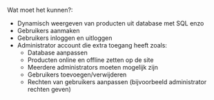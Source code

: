 Wat moet het kunnen?:

- Dynamisch weergeven van producten uit database met SQL enzo
- Gebruikers aanmaken
- Gebruikers inloggen en uitloggen
- Administrator account die extra toegang heeft zoals: 
  - Database aanpassen
  - Producten online en offline zetten op de site
  - Meerdere administrators moeten mogelijk zijn
  - Gebruikers toevoegen/verwijderen
  - Rechten van gebruikers aanpassen (bijvoorbeeld administrator rechten geven)
